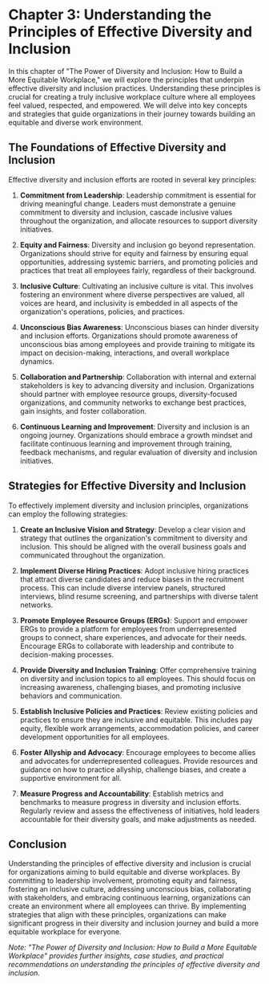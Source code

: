 Chapter 3: Understanding the Principles of Effective Diversity and Inclusion
============================================================================

In this chapter of "The Power of Diversity and Inclusion: How to Build a More Equitable Workplace," we will explore the principles that underpin effective diversity and inclusion practices. Understanding these principles is crucial for creating a truly inclusive workplace culture where all employees feel valued, respected, and empowered. We will delve into key concepts and strategies that guide organizations in their journey towards building an equitable and diverse work environment.

The Foundations of Effective Diversity and Inclusion
----------------------------------------------------

Effective diversity and inclusion efforts are rooted in several key principles:

1. **Commitment from Leadership**: Leadership commitment is essential for driving meaningful change. Leaders must demonstrate a genuine commitment to diversity and inclusion, cascade inclusive values throughout the organization, and allocate resources to support diversity initiatives.

2. **Equity and Fairness**: Diversity and inclusion go beyond representation. Organizations should strive for equity and fairness by ensuring equal opportunities, addressing systemic barriers, and promoting policies and practices that treat all employees fairly, regardless of their background.

3. **Inclusive Culture**: Cultivating an inclusive culture is vital. This involves fostering an environment where diverse perspectives are valued, all voices are heard, and inclusivity is embedded in all aspects of the organization's operations, policies, and practices.

4. **Unconscious Bias Awareness**: Unconscious biases can hinder diversity and inclusion efforts. Organizations should promote awareness of unconscious bias among employees and provide training to mitigate its impact on decision-making, interactions, and overall workplace dynamics.

5. **Collaboration and Partnership**: Collaboration with internal and external stakeholders is key to advancing diversity and inclusion. Organizations should partner with employee resource groups, diversity-focused organizations, and community networks to exchange best practices, gain insights, and foster collaboration.

6. **Continuous Learning and Improvement**: Diversity and inclusion is an ongoing journey. Organizations should embrace a growth mindset and facilitate continuous learning and improvement through training, feedback mechanisms, and regular evaluation of diversity and inclusion initiatives.

Strategies for Effective Diversity and Inclusion
------------------------------------------------

To effectively implement diversity and inclusion principles, organizations can employ the following strategies:

1. **Create an Inclusive Vision and Strategy**: Develop a clear vision and strategy that outlines the organization's commitment to diversity and inclusion. This should be aligned with the overall business goals and communicated throughout the organization.

2. **Implement Diverse Hiring Practices**: Adopt inclusive hiring practices that attract diverse candidates and reduce biases in the recruitment process. This can include diverse interview panels, structured interviews, blind resume screening, and partnerships with diverse talent networks.

3. **Promote Employee Resource Groups (ERGs)**: Support and empower ERGs to provide a platform for employees from underrepresented groups to connect, share experiences, and advocate for their needs. Encourage ERGs to collaborate with leadership and contribute to decision-making processes.

4. **Provide Diversity and Inclusion Training**: Offer comprehensive training on diversity and inclusion topics to all employees. This should focus on increasing awareness, challenging biases, and promoting inclusive behaviors and communication.

5. **Establish Inclusive Policies and Practices**: Review existing policies and practices to ensure they are inclusive and equitable. This includes pay equity, flexible work arrangements, accommodation policies, and career development opportunities for all employees.

6. **Foster Allyship and Advocacy**: Encourage employees to become allies and advocates for underrepresented colleagues. Provide resources and guidance on how to practice allyship, challenge biases, and create a supportive environment for all.

7. **Measure Progress and Accountability**: Establish metrics and benchmarks to measure progress in diversity and inclusion efforts. Regularly review and assess the effectiveness of initiatives, hold leaders accountable for their diversity goals, and make adjustments as needed.

Conclusion
----------

Understanding the principles of effective diversity and inclusion is crucial for organizations aiming to build equitable and diverse workplaces. By committing to leadership involvement, promoting equity and fairness, fostering an inclusive culture, addressing unconscious bias, collaborating with stakeholders, and embracing continuous learning, organizations can create an environment where all employees can thrive. By implementing strategies that align with these principles, organizations can make significant progress in their diversity and inclusion journey and build a more equitable workplace for everyone.

*Note: "The Power of Diversity and Inclusion: How to Build a More Equitable Workplace" provides further insights, case studies, and practical recommendations on understanding the principles of effective diversity and inclusion.*
